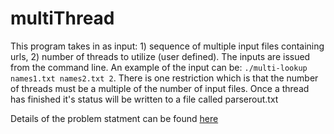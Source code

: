 # multiThread


This program takes in as input: 1) sequence of multiple input files containing urls, 2) number of threads to utilize (user defined).  The inputs are issued from the command line.  An example of the input can be: `./multi-lookup names1.txt names2.txt 2`.  There is one restriction which is that the number of threads must be a multiple of the number of input files.  Once a thread has finished it's status will be written to a file called parserout.txt  

Details of the problem statment can be found [here](https://steve303.github.io/multiThread/problem_stmt.pdf)



